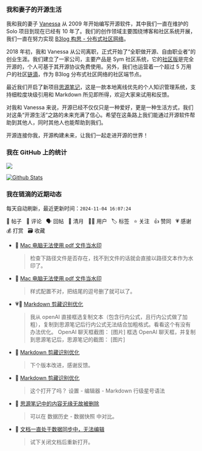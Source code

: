 ### 我和妻子的开源生活

我和我的妻子 [Vanessa](https://github.com/Vanessa219) 从 2009 年开始编写开源软件，其中我们一直在维护的 Solo 项目到现在已经有 10 年了。我们的创作领域主要围绕博客和社区系统开展，我们一直在努力实现 [B3log 构思 - 分布式社区网络](https://ld246.com/article/1546941897596)。

2018 年初，我和 Vanessa 从公司离职，正式开始了“全职做开源、自由职业者”的创业生涯。我们建立了一家公司，主要产品是 Sym 社区系统，它的[社区版](https://github.com/88250/symphony)是完全开源的，个人可基于其开源协议免费使用。另外，我们也运营着一个超过 5 万用户的社区[链滴](https://ld246.com)，作为 B3log 分布式社区网络的社区端节点。

最近我们开启了新项目[思源笔记](https://github.com/siyuan-note/siyuan)，这是一款本地离线优先的个人知识管理系统，支持细粒度块级引用和 Markdown 所见即所得，欢迎大家来试用和反馈。

对我和 Vanessa 来说，开源已经不仅仅只是一种爱好，更是一种生活方式，我们对这条“开源生活”之路的未来充满了信心。希望在这条路上我们能通过开源软件帮助到其他人，同时其他人也能帮助到我们。

开源连接你我，开源构建未来，让我们一起走进开源的世界！

### 我在 GitHub 上的统计

<a title="Hits" target="_blank" href="https://github.com/88250/88250"><img src="https://hits.b3log.org/88250/88250.svg"></a>

[![Github Stats](https://github-readme-stats.vercel.app/api?username=88250&theme=tokyonight&show_icons=true)](https://github.com/88250)

<!--events start -->

### 我在链滴的近期动态

每天自动刷新，最近更新时间：`2024-11-04 16:07:24`

📝 帖子 &nbsp; 💬 评论 &nbsp; 🗣 回帖 &nbsp; 🌙 清月 &nbsp; 👨‍💻 用户 &nbsp; 🏷️ 标签 &nbsp; ⭐️ 关注 &nbsp; 👍 赞同 &nbsp; 💗 感谢 &nbsp; 💰 打赏 &nbsp; 🗃 收藏

* 💬 [Mac 电脑无法使用 pdf 文件当水印](https://ld246.com/article/1730456330606/comment/1730695248704#comments)

  > 检查下路径文件是否存在，找不到文件的话就会直接以路径文本作为水印了。
* 💬 [Mac 电脑无法使用 pdf 文件当水印](https://ld246.com/article/1730456330606/comment/1730694893232#comments)

  > 样式配置不对，把结尾的逗号删了就可以了。
* 💗📝 [Markdown 剪藏识别优化](https://ld246.com/article/1730691473023)

  > 我从 openAI 直接框选复制文本（包含行内公式，且行内公式做了加粗），复制到思源笔记后行内公式无法结合加粗格式。看看这个有没有办法优化。 OpenAI 聊天框截图： [图片] 框选 OpenAI 聊天框，并复制到思源笔记后，思源笔记的截图： [图片]
* 💬 [Markdown 剪藏识别优化](https://ld246.com/article/1730691473023/comment/1730694190365#comments)

  > 下个版本改进，感谢反馈。
* 💬 [Markdown 剪藏识别优化](https://ld246.com/article/1730691473023/comment/1730692401533#comments)

  > 这个打开了吗？ 设置 - 编辑器 - Markdown 行级星号语法
* 💬 [思源笔记中的内容无缘无故被删除](https://ld246.com/article/1730385188675/comment/1730683710162#comments)

  > 可以在 数据历史 - 数据快照 中对比。
* 💬 [文档一直处于数据同步中，无法编辑](https://ld246.com/article/1730604931085/comment/1730605064022#comments)

  > 试下关闭文档后重新打开。


<!--events end -->
